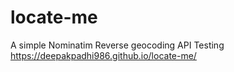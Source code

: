 # locate-me
A simple Nominatim Reverse geocoding API Testing 
https://deepakpadhi986.github.io/locate-me/

